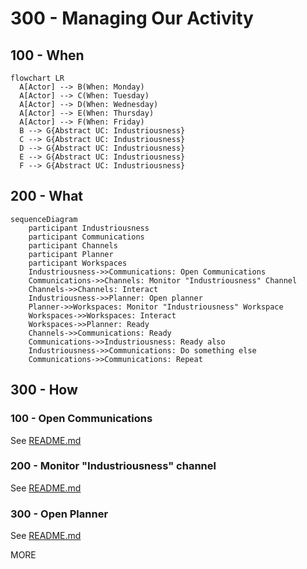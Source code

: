 # 300 - Managing Our Activity

## 100 - When

```mermaid
flowchart LR
  A[Actor] --> B(When: Monday)
  A[Actor] --> C(When: Tuesday)
  A[Actor] --> D(When: Wednesday)
  A[Actor] --> E(When: Thursday)
  A[Actor] --> F(When: Friday)
  B --> G{Abstract UC: Industriousness}
  C --> G{Abstract UC: Industriousness}
  D --> G{Abstract UC: Industriousness}
  E --> G{Abstract UC: Industriousness}
  F --> G{Abstract UC: Industriousness}
```

## 200 - What

```mermaid
sequenceDiagram
    participant Industriousness
    participant Communications
    participant Channels
    participant Planner
    participant Workspaces
    Industriousness->>Communications: Open Communications
    Communications->>Channels: Monitor "Industriousness" Channel
    Channels->>Channels: Interact
    Industriousness->>Planner: Open planner
    Planner->>Workspaces: Monitor "Industriousness" Workspace
    Workspaces->>Workspaces: Interact
    Workspaces->>Planner: Ready
    Channels->>Communications: Ready
    Communications->>Industriousness: Ready also
    Industriousness->>Communications: Do something else
    Communications->>Communications: Repeat
```

## 300 - How

### 100 - Open Communications

See [README.md](./300/100/README.md)

### 200 - Monitor "Industriousness" channel

See [README.md](./300/200/README.md)

### 300 - Open Planner

See [README.md](./300/300/README.md)

MORE
